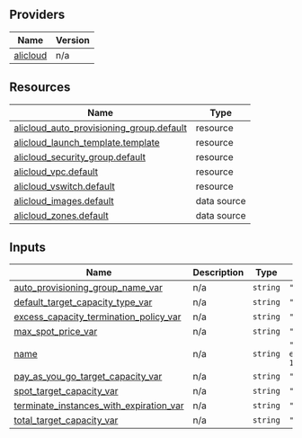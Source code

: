 <!-- BEGIN_TF_DOCS -->
## Providers

| Name | Version |
|------|---------|
| <a name="provider_alicloud"></a> [alicloud](#provider\_alicloud) | n/a |

## Resources

| Name | Type |
|------|------|
| [alicloud_auto_provisioning_group.default](https://registry.terraform.io/providers/hashicorp/alicloud/latest/docs/resources/auto_provisioning_group) | resource |
| [alicloud_launch_template.template](https://registry.terraform.io/providers/hashicorp/alicloud/latest/docs/resources/launch_template) | resource |
| [alicloud_security_group.default](https://registry.terraform.io/providers/hashicorp/alicloud/latest/docs/resources/security_group) | resource |
| [alicloud_vpc.default](https://registry.terraform.io/providers/hashicorp/alicloud/latest/docs/resources/vpc) | resource |
| [alicloud_vswitch.default](https://registry.terraform.io/providers/hashicorp/alicloud/latest/docs/resources/vswitch) | resource |
| [alicloud_images.default](https://registry.terraform.io/providers/hashicorp/alicloud/latest/docs/data-sources/images) | data source |
| [alicloud_zones.default](https://registry.terraform.io/providers/hashicorp/alicloud/latest/docs/data-sources/zones) | data source |

## Inputs

| Name | Description | Type | Default | Required |
|------|-------------|------|---------|:--------:|
| <a name="input_auto_provisioning_group_name_var"></a> [auto\_provisioning\_group\_name\_var](#input\_auto\_provisioning\_group\_name\_var) | n/a | `string` | `"auto_provisioning_group"` | no |
| <a name="input_default_target_capacity_type_var"></a> [default\_target\_capacity\_type\_var](#input\_default\_target\_capacity\_type\_var) | n/a | `string` | `"Spot"` | no |
| <a name="input_excess_capacity_termination_policy_var"></a> [excess\_capacity\_termination\_policy\_var](#input\_excess\_capacity\_termination\_policy\_var) | n/a | `string` | `"no-termination"` | no |
| <a name="input_max_spot_price_var"></a> [max\_spot\_price\_var](#input\_max\_spot\_price\_var) | n/a | `string` | `"2"` | no |
| <a name="input_name"></a> [name](#input\_name) | n/a | `string` | `"tf-exampleautoprovisioninggroup-126378"` | no |
| <a name="input_pay_as_you_go_target_capacity_var"></a> [pay\_as\_you\_go\_target\_capacity\_var](#input\_pay\_as\_you\_go\_target\_capacity\_var) | n/a | `string` | `"1"` | no |
| <a name="input_spot_target_capacity_var"></a> [spot\_target\_capacity\_var](#input\_spot\_target\_capacity\_var) | n/a | `string` | `"2"` | no |
| <a name="input_terminate_instances_with_expiration_var"></a> [terminate\_instances\_with\_expiration\_var](#input\_terminate\_instances\_with\_expiration\_var) | n/a | `string` | `"false"` | no |
| <a name="input_total_target_capacity_var"></a> [total\_target\_capacity\_var](#input\_total\_target\_capacity\_var) | n/a | `string` | `"4"` | no |
<!-- END_TF_DOCS -->    